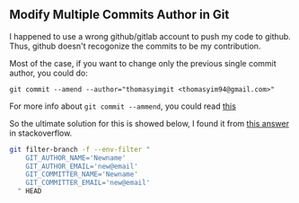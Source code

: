 ## Modify Multiple Commits Author in Git

I happened to use a wrong github/gitlab account to push my code to github.
Thus, github doesn't recogonize the commits to be my contribution.

Most of the case, if you want to change only the previous single commit author, you could do:

```
git commit --amend --author="thomasyimgit <thomasyim94@gmail.com>"
```

For more info about `git commit --ammend`, you could read [this](git/git-ammend.md)

So the ultimate solution for this is showed below, I found it from [this answer]('http://stackoverflow.com/questions/750172/change-the-author-and-committer-name-and-e-mail-of-multiple-commits-in-git') in stackoverflow.

```bash
git filter-branch -f --env-filter "
    GIT_AUTHOR_NAME='Newname'
    GIT_AUTHOR_EMAIL='new@email'
    GIT_COMMITTER_NAME='Newname'
    GIT_COMMITTER_EMAIL='new@email'
  " HEAD
```
